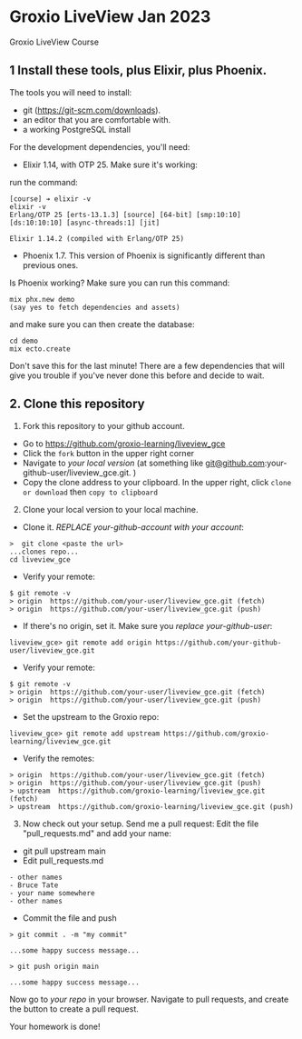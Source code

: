 # Groxio LiveView Jan 2023
Groxio LiveView Course

## 1 Install these tools, plus Elixir, plus Phoenix. 

The tools you will need to install: 

- git (https://git-scm.com/downloads). 
- an editor that you are comfortable with. 
- a working PostgreSQL install

For the development dependencies, you'll need: 

- Elixir 1.14, with OTP 25. Make sure it's working: 

run the command: 

```
[course] ➔ elixir -v
elixir -v
Erlang/OTP 25 [erts-13.1.3] [source] [64-bit] [smp:10:10] [ds:10:10:10] [async-threads:1] [jit]

Elixir 1.14.2 (compiled with Erlang/OTP 25)
```

- Phoenix 1.7. This version of Phoenix is significantly different than previous ones.


Is Phoenix working? Make sure you can run this command: 

```
mix phx.new demo
(say yes to fetch dependencies and assets)
```

and make sure you can then create the database: 

```
cd demo
mix ecto.create
```

Don't save this for the last minute! There are a few dependencies that will give you trouble if you've never done this before and decide to wait. 


## 2. Clone this repository

1. Fork this repository to your github account. 

- Go to https://github.com/groxio-learning/liveview_gce
- Click the `fork` button in the upper right corner
- Navigate to *your local version* (at something like git@github.com:your-github-user/liveview_gce.git. )
- Copy the clone address to your clipboard. In the upper right, click `clone or download` then `copy to clipboard`

2. Clone your local version to your local machine. 

- Clone it. *REPLACE your-github-account with your account*:  

```
>  git clone <paste the url>
...clones repo...
cd liveview_gce
```

- Verify your remote: 

```
$ git remote -v
> origin  https://github.com/your-user/liveview_gce.git (fetch)
> origin  https://github.com/your-user/liveview_gce.git (push)
```


- If there's no origin, set it. Make sure you *replace your-github-user*:

```
liveview_gce> git remote add origin https://github.com/your-github-user/liveview_gce.git
```

- Verify your remote: 

```
$ git remote -v
> origin  https://github.com/your-user/liveview_gce.git (fetch)
> origin  https://github.com/your-user/liveview_gce.git (push)
```

- Set the upstream to the Groxio repo:

```
liveview_gce> git remote add upstream https://github.com/groxio-learning/liveview_gce.git
```

- Verify the remotes: 

```
> origin  https://github.com/your-user/liveview_gce.git (fetch)
> origin  https://github.com/your-user/liveview_gce.git (push)
> upstream  https://github.com/groxio-learning/liveview_gce.git (fetch)
> upstream  https://github.com/groxio-learning/liveview_gce.git (push)
```

3. Now check out your setup. Send me a pull request: Edit the file "pull_requests.md" and add your name: 

- git pull upstream main
- Edit pull_requests.md

```
- other names
- Bruce Tate
- your name somewhere
- other names
```

- Commit the file and push

```
> git commit . -m "my commit"

...some happy success message...

> git push origin main

...some happy success message...
```

Now go to _your repo_ in your browser. Navigate to pull requests, and create the button to create a pull request. 

Your homework is done!
